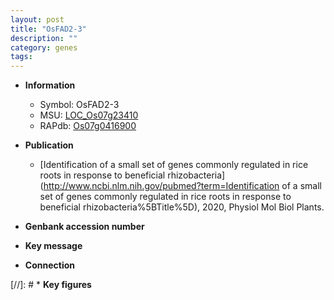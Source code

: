 ```yaml
---
layout: post
title: "OsFAD2-3"
description: ""
category: genes
tags: 
---
```


* **Information**  
    + Symbol: OsFAD2-3  
    + MSU: [LOC_Os07g23410](http://rice.uga.edu/cgi-bin/ORF_infopage.cgi?orf=LOC_Os07g23410)  
    + RAPdb: [Os07g0416900](https://rapdb.dna.affrc.go.jp/locus/?name=Os07g0416900)  

* **Publication**  
    + [Identification of a small set of genes commonly regulated in rice roots in response to beneficial rhizobacteria](http://www.ncbi.nlm.nih.gov/pubmed?term=Identification of a small set of genes commonly regulated in rice roots in response to beneficial rhizobacteria%5BTitle%5D), 2020, Physiol Mol Biol Plants.

* **Genbank accession number**  

* **Key message**  

* **Connection**  

[//]: # * **Key figures**  


